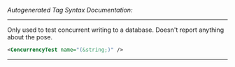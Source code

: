 _Autogenerated Tag Syntax Documentation:_

---
Only used to test concurrent writing to a database. Doesn't report anything about the pose.

```xml
<ConcurrencyTest name="(&string;)" />
```



---
